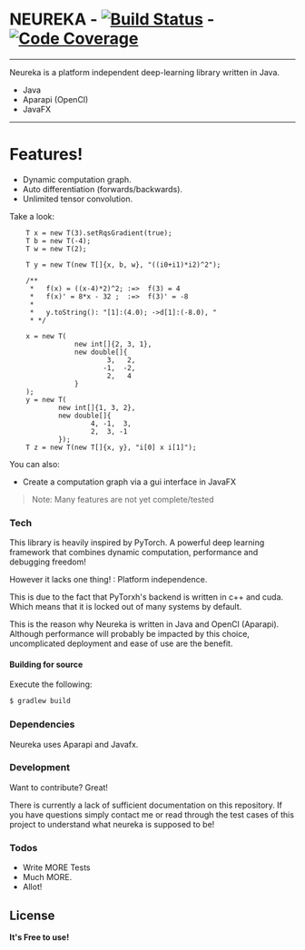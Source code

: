 # NEUREKA - [![Build Status](https://travis-ci.com/Gleethos/neureka.svg?branch=master)](https://travis-ci.org/gleethos/neureka) - [![Code Coverage](https://img.shields.io/codecov/c/github/pvorb/property-providers/develop.svg)](https://codecov.io/github/pvorb/property-providers?branch=develop)

---

Neureka is a platform independent deep-learning library written in Java. 

  - Java
  - Aparapi (OpenCl)
  - JavaFX
  
---  

# Features!

  - Dynamic computation graph.
  - Auto differentiation (forwards/backwards).
  - Unlimited tensor convolution.

Take a look:
```
    T x = new T(3).setRqsGradient(true);
    T b = new T(-4);
    T w = new T(2);
        
    T y = new T(new T[]{x, b, w}, "((i0+i1)*i2)^2");
    
    /**
     *   f(x) = ((x-4)*2)^2; :=>  f(3) = 4
     *   f(x)' = 8*x - 32 ;  :=>  f(3)' = -8
     *   
     *   y.toString(): "[1]:(4.0); ->d[1]:(-8.0), "    
     * */
```
```
    x = new T(
                new int[]{2, 3, 1},
                new double[]{
                        3,   2,
                       -1,  -2,
                        2,   4
                }
    );
    y = new T(
            new int[]{1, 3, 2},
            new double[]{
                    4, -1,  3,
                    2,  3, -1
            });
    T z = new T(new T[]{x, y}, "i[0] x i[1]");
```

You can also:
  - Create a computation graph via a gui interface in JavaFX

> Note:
> Many features are not yet complete/tested 
>

### Tech

This library is heavily inspired by PyTorch.
A powerful deep learning framework that combines
dynamic computation, performance and debugging freedom!

However it lacks one thing! :
Platform independence. 

This is due to the fact that PyTorxh's backend is written
in c++ and cuda.
Which means that it is locked out of many systems by default.

This is the reason why Neureka is written in Java and OpenCl (Aparapi).
Although performance will probably be impacted by this choice,
uncomplicated deployment and ease of use are the benefit.


#### Building for source
Execute the following:
```sh
$ gradlew build
```

### Dependencies

Neureka uses Aparapi and Javafx.


### Development

Want to contribute? Great!

There is currently a lack of sufficient documentation on this repository.
If you have questions simply contact me or read through the test cases 
of this project to understand what neureka is supposed to be!


### Todos

 - Write MORE Tests
 - Much MORE.
 - Allot!

License
----

**It's Free to use!**
